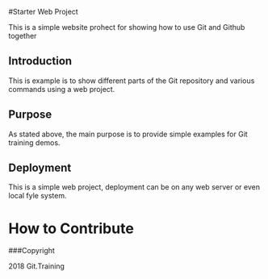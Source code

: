#Starter Web Project

This is a simple website prohect for
showing how to use Git and Github together

## Introduction

This is example is to show different parts of the 
Git repository and various commands
using a web project.


## Purpose

As stated above, the main purpose is to 
provide simple examples for Git training
demos.


## Deployment
This is a simple web project, deployment
can be on any web server or even local
fyle system.

# How to Contribute


###Copyright

2018 Git.Training